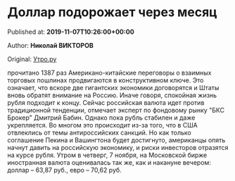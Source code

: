 
# Доллар подорожает через месяц

Published at: **2019-11-07T10:26:00+00:00**

Author: **Николай ВИКТОРОВ**

Original: [Утро.ру](https://utro.ru/economics/2019/11/07/1423664.shtml)

прочитано 1387 раз
Американо-китайские переговоры о взаимных торговых пошлинах продвигаются в конструктивном ключе. Это означает, что вскоре две гигантских экономики договорятся и Штаты вновь обратят внимание на Россию. Иначе говоря, спокойная жизнь рубля подходит к концу.
Сейчас российская валюта идет против традиционной тенденции, отмечает эксперт по фондовому рынку "БКС Брокер" Дмитрий Бабин.
Однако пока рубль стабилен и даже укрепляется. Во многом это происходит из-за того, что в США отвлеклись от темы антироссийских санкций. Но как только соглашение Пекина и Вашингтона будет достигнуто, американцы опять начнут давить на российскую экономику, и риски инвесторов отразятся на курсе рубля.
Утром в четверг, 7 ноября, на Московской бирже иностранная валюта оценивалась так же, как и накануне вечером: доллар – 63,87 руб., евро – 70,62 руб.
